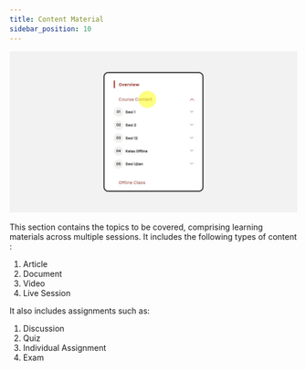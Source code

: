 ```yaml
---
title: Content Material
sidebar_position: 10
---
```

![](/img/degree-lecture-content-material.jpg)

This section contains the topics to be covered, comprising learning materials across multiple sessions. It includes the following types of content :

1. Article
2. Document
3. Video
4. Live Session

It also includes assignments such as:

1. Discussion
2. Quiz
3. Individual Assignment
4. Exam
